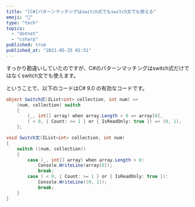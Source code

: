 ```yaml
---
title: "[C#]パターンマッチングはswitch式でもswitch文でも使える"
emoji: "📏"
type: "tech"
topics:
  - "dotnet"
  - "csharp"
published: true
published_at: "2021-05-25 01:51"
---
```


すっかり勘違いしていたのですが、C#のパターンマッチングはswitch式だけではなくswitch文でも使えます。

ということで、以下のコードはC# 9.0 の有効なコードです。

```csharp
object Switch式(IList<int> collection, int num) =>
    (num, collection) switch
    {
        (_, int[] array) when array.Length > 0 => array[0],
        ( < 0, { Count: >= 1 } or { IsReadOnly: true }) => (0, 1),
    };

void Switch文(IList<int> collection, int num)
{
    switch ((num, collection))
    {
        case (_, int[] array) when array.Length > 0:
            Console.WriteLine(array[0]);
            break;
        case ( < 0, { Count: >= 1 } or { IsReadOnly: true }):
            Console.WriteLine((0, 1));
            break;
    }
}
```